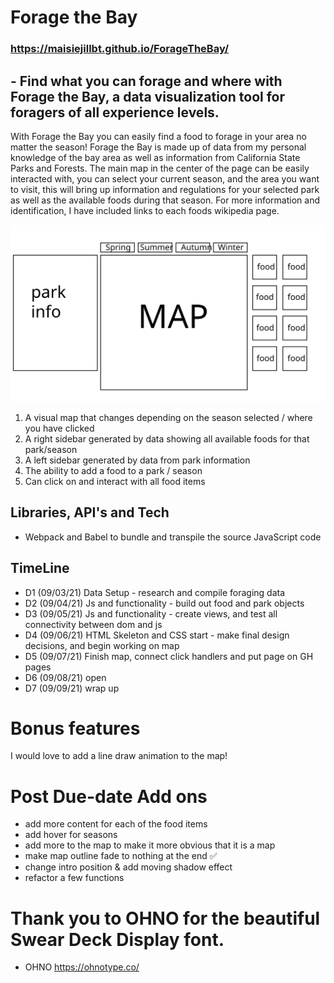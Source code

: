 # Forage the Bay

### https://maisiejillbt.github.io/ForageTheBay/

## - Find what you can forage and where with Forage the Bay, a data visualization tool for foragers of all experience levels. 

With Forage the Bay you can easily find a food to forage in your area no matter the season! Forage the Bay is made up of data from my personal knowledge of the bay area as well as information from California State Parks and Forests. 
The main map in the center of the page can be easily interacted with, you can select your current season, and the area you want to visit, this will bring up information and regulations for your selected park as well as the available foods during that season. For more information and identification, I have included links to each foods wikipedia page. 

![](https://raw.githubusercontent.com/maisiejillbt/ForageTheBay/main/dist/assets/js_project_mockup.svg)

1) A visual map that changes depending on the season selected / where you have clicked  
2) A right sidebar generated by data showing all available foods for that park/season
3) A left sidebar generated by data from park information 
4) The ability to add a food to a park / season
5) Can click on and interact with all food items 

## Libraries, API's and Tech 
- Webpack and Babel to bundle and transpile the source JavaScript code

## TimeLine 

- D1 (09/03/21) Data Setup - research and compile foraging data 
- D2 (09/04/21) Js and functionality - build out food and park objects 
- D3 (09/05/21) Js and functionality - create views, and test all connectivity between dom and js
- D4 (09/06/21) HTML Skeleton and CSS start - make final design decisions, and begin working on map
- D5 (09/07/21) Finish map, connect click handlers and put page on GH pages
- D6 (09/08/21) open 
- D7 (09/09/21) wrap up 

# Bonus features 
 I would love to add a line draw animation to the map!

# Post Due-date Add ons
  - add more content for each of the food items 
  - add hover for seasons 
  - add more to the map to make it more obvious that it is a map
  - make map outline fade to nothing at the end ✅
  - change intro position & add moving shadow effect
  - refactor a few functions

# Thank you to OHNO for the beautiful Swear Deck Display font. 
  - OHNO https://ohnotype.co/